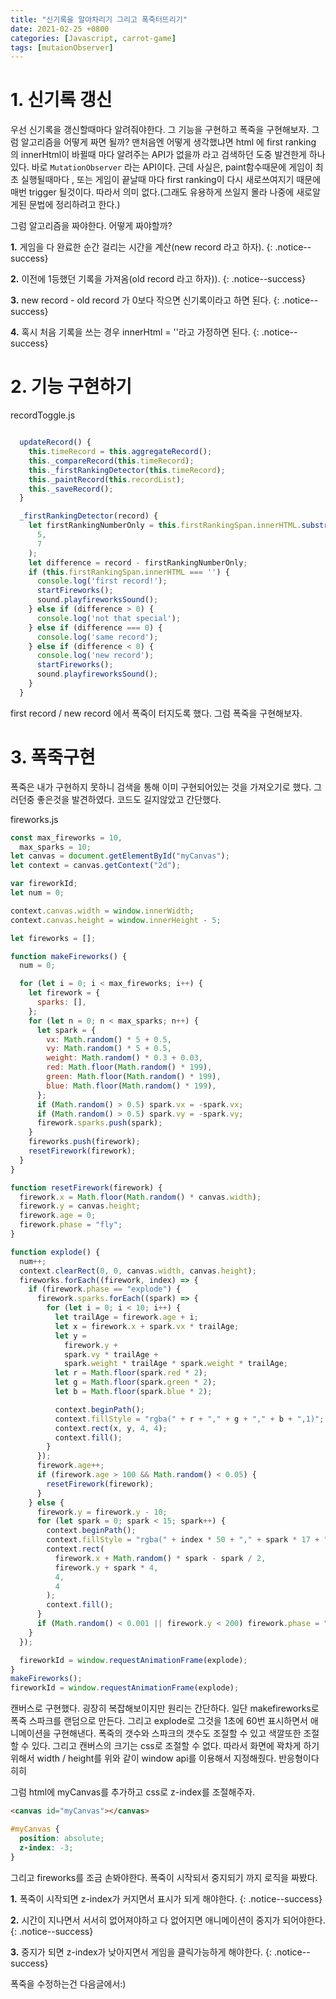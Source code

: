 ```yaml
---
title: "신기록을 알아차리기 그리고 폭죽터뜨리기"
date: 2021-02-25 +0800
categories: [Javascript, carrot-game]
tags: [mutaionObserver]
---
```


# 1. 신기록 갱신

우선 신기록을 갱신할때마다 알려줘야한다. 그 기능을 구현하고 폭죽을 구현해보자. 그럼 알고리즘을 어떻게 짜면 될까?
맨처음엔 어떻게 생각했냐면 html 에 first ranking 의 innerHtml이 바뀔때 마다 알려주는 API가 없을까 라고 검색하던 도중 발견한게 하나 있다. 바로 `MutationObserver` 라는 API이다. 근데 사실은, paint함수때문에 게임이 최초 실행될때마다 , 또는 게임이 끝날때 마다 first ranking이 다시 새로쓰여지기 때문에 매번 trigger 될것이다. 따라서 의미 없다.(그래도 유용하게 쓰일지 몰라 나중에 새로알게된 문법에 정리하려고 한다.)

그럼 알고리즘을 짜야한다. 어떻게 짜야할까?

**1.** 게임을 다 완료한 순간 걸리는 시간을 계산(new record 라고 하자).
{: .notice--success}

**2.** 이전에 1등했던 기록을 가져옴(old record 라고 하자)).
{: .notice--success}

**3.** new record - old record 가 0보다 작으면 신기록이라고 하면 된다.
{: .notice--success}

**4.** 혹시 처음 기록을 쓰는 경우 innerHtml = ''라고 가정하면 된다.
{: .notice--success}

# 2. 기능 구현하기

recordToggle.js

```javascript

  updateRecord() {
    this.timeRecord = this.aggregateRecord();
    this._compareRecord(this.timeRecord);
    this._firstRankingDetector(this.timeRecord);
    this._paintRecord(this.recordList);
    this._saveRecord();
  }

  _firstRankingDetector(record) {
    let firstRankingNumberOnly = this.firstRankingSpan.innerHTML.substring(
      5,
      7
    );
    let difference = record - firstRankingNumberOnly;
    if (this.firstRankingSpan.innerHTML === '') {
      console.log('first record!');
      startFireworks();
      sound.playfireworksSound();
    } else if (difference > 0) {
      console.log('not that special');
    } else if (difference === 0) {
      console.log('same record');
    } else if (difference < 0) {
      console.log('new record');
      startFireworks();
      sound.playfireworksSound();
    }
  }
```

first record / new record 에서 폭죽이 터지도록 했다. 그럼 폭죽을 구현해보자.

# 3. 폭죽구현

폭죽은 내가 구현하지 못하니 검색을 통해 이미 구현되어있는 것을 가져오기로 했다. 그러던중 좋은것을 발견하였다. 코드도 길지않았고 간단했다.

fireworks.js

```javascript
const max_fireworks = 10,
  max_sparks = 10;
let canvas = document.getElementById("myCanvas");
let context = canvas.getContext("2d");

var fireworkId;
let num = 0;

context.canvas.width = window.innerWidth;
context.canvas.height = window.innerHeight - 5;

let fireworks = [];

function makeFireworks() {
  num = 0;

  for (let i = 0; i < max_fireworks; i++) {
    let firework = {
      sparks: [],
    };
    for (let n = 0; n < max_sparks; n++) {
      let spark = {
        vx: Math.random() * 5 + 0.5,
        vy: Math.random() * 5 + 0.5,
        weight: Math.random() * 0.3 + 0.03,
        red: Math.floor(Math.random() * 199),
        green: Math.floor(Math.random() * 199),
        blue: Math.floor(Math.random() * 199),
      };
      if (Math.random() > 0.5) spark.vx = -spark.vx;
      if (Math.random() > 0.5) spark.vy = -spark.vy;
      firework.sparks.push(spark);
    }
    fireworks.push(firework);
    resetFirework(firework);
  }
}

function resetFirework(firework) {
  firework.x = Math.floor(Math.random() * canvas.width);
  firework.y = canvas.height;
  firework.age = 0;
  firework.phase = "fly";
}

function explode() {
  num++;
  context.clearRect(0, 0, canvas.width, canvas.height);
  fireworks.forEach((firework, index) => {
    if (firework.phase == "explode") {
      firework.sparks.forEach((spark) => {
        for (let i = 0; i < 10; i++) {
          let trailAge = firework.age + i;
          let x = firework.x + spark.vx * trailAge;
          let y =
            firework.y +
            spark.vy * trailAge +
            spark.weight * trailAge * spark.weight * trailAge;
          let r = Math.floor(spark.red * 2);
          let g = Math.floor(spark.green * 2);
          let b = Math.floor(spark.blue * 2);

          context.beginPath();
          context.fillStyle = "rgba(" + r + "," + g + "," + b + ",1)";
          context.rect(x, y, 4, 4);
          context.fill();
        }
      });
      firework.age++;
      if (firework.age > 100 && Math.random() < 0.05) {
        resetFirework(firework);
      }
    } else {
      firework.y = firework.y - 10;
      for (let spark = 0; spark < 15; spark++) {
        context.beginPath();
        context.fillStyle = "rgba(" + index * 50 + "," + spark * 17 + ",0,1)";
        context.rect(
          firework.x + Math.random() * spark - spark / 2,
          firework.y + spark * 4,
          4,
          4
        );
        context.fill();
      }
      if (Math.random() < 0.001 || firework.y < 200) firework.phase = "explode";
    }
  });

  fireworkId = window.requestAnimationFrame(explode);
}
makeFireworks();
fireworkId = window.requestAnimationFrame(explode);
```

캔버스로 구현했다. 굉장히 복잡해보이지만 원리는 간단하다. 일단 makefireworks로 폭죽 스파크를 랜덤으로 만든다. 그리고 explode로 그것을 1초에 60번 표시하면서 애니메이션을 구현해낸다. 폭죽의 갯수와 스파크의 갯수도 조절할 수 있고 색깔또한 조절할 수 있다. 그리고 캔버스의 크기는 css로 조절할 수 없다. 따라서 화면에 꽉차게 하기 위해서 width / height를 위와 같이 window api를 이용해서 지정해줬다. 반응형이다 히히

그럼 html에 myCanvas를 추가하고 css로 z-index를 조절해주자.

```html
<canvas id="myCanvas"></canvas>
```

```css
#myCanvas {
  position: absolute;
  z-index: -3;
}
```

그리고 fireworks를 조금 손봐야한다. 폭죽이 시작되서 중지되기 까지 로직을 짜봤다.

**1.** 폭죽이 시작되면 z-index가 커지면서 표시가 되게 해야한다.
{: .notice--success}

**2.** 시간이 지나면서 서서히 없어져야하고 다 없어지면 애니메이션이 중지가 되어야한다.
{: .notice--success}

**3.** 중지가 되면 z-index가 낮아지면서 게임을 클릭가능하게 해야한다.
{: .notice--success}

폭죽을 수정하는건 다음글에서:)
